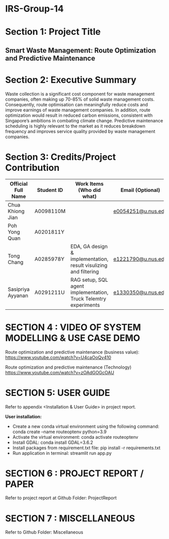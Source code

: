 # IRS-Group-14

# Section 1: Project Title
## Smart Waste Management: Route Optimization and Predictive Maintenance

# Section 2: Executive Summary
Waste collection is a significant cost component for waste management companies, often making up 70-85% of solid waste management costs. Consequently, route optimisation can meaningfully reduce costs and improve earnings of waste management companies. In addition, route optimization would result in reduced carbon emissions, consistent with Singapore’s ambitions in combating climate change. Predictive maintenance scheduling is highly relevant to the market as it reduces breakdown frequency and improves service quality provided by waste management companies.

# Section 3: Credits/Project Contribution
|  Official Full Name | Student ID | Work Items (Who did what) | Email (Optional) |
| ------------ | ------------ | ------------ | ------------ |
| Chua Khiong Jian  | A0098110M |   | e0054251@u.nus.edu  |
| Poh Yong Quan | A0201811Y  |   |   |
| Tong Chang  | A0285978Y | EDA, GA design & implementation, result visulizing and filtering | e1221790@u.nus.edu |
| Sasipriya Ayyanan | A0291211U | RAG setup, SQL agent implementation, Truck Telemtry experiments |e1330350@u.nus.edu |

# SECTION 4 : VIDEO OF SYSTEM MODELLING & USE CASE DEMO

Route optimization and predictive maintenance (business value):
https://www.youtube.com/watch?v=U4caOoQv410

Route optimization and predictive maintenance (Technology)
https://www.youtube.com/watch?v=zOAdGOGcOAU

# SECTION 5: USER GUIDE
Refer to appendix <Installation & User Guide> in project report. 

**User installation:**
- Create a new conda virtual environment using the following command: conda create –name routeoptenv python=3.9
- Activate the virtual environment: conda activate routeoptenv
- Install GDAL: conda install GDAL=3.6.2
- Install packages from requirement.txt file: pip install -r requirements.txt
- Run application in terminal: streamlit run app.py

# SECTION 6 : PROJECT REPORT / PAPER
Refer to project report at Github Folder: ProjectReport

# SECTION 7 : MISCELLANEOUS
Refer to Github Folder: Miscellaneous
